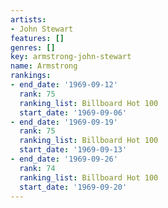 ```yaml
---
artists:
- John Stewart
features: []
genres: []
key: armstrong-john-stewart
name: Armstrong
rankings:
- end_date: '1969-09-12'
  rank: 75
  ranking_list: Billboard Hot 100
  start_date: '1969-09-06'
- end_date: '1969-09-19'
  rank: 75
  ranking_list: Billboard Hot 100
  start_date: '1969-09-13'
- end_date: '1969-09-26'
  rank: 74
  ranking_list: Billboard Hot 100
  start_date: '1969-09-20'
---
```


